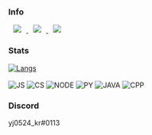 ### Info

<a href="https://www.youtube.com/channel/UCtJ6ba0sxKkml0W3Uc78dGg">
    <img 
        src="http://img.shields.io/badge/-Youtube-red?style=flat&logo=Youtube&link=https://www.youtube.com/channel/UCtJ6ba0sxKkml0W3Uc78dGg"
        style="height : auto; margin-left : 10px; margin-right : 10px;"/>
</a>
<a href="https://twitch.tv/yj0524_kr">
    <img 
        src="http://img.shields.io/badge/-Twitch-655ced?style=flat&logo=Twitch&link=https://twitch.tv/yj0524_kr"
        style="height : auto; margin-left : 10px; margin-right : 10px;"/>
</a>
<a href="https://gitlab.com/yj0524">
    <img 
        src="http://img.shields.io/badge/-Gitlab-orange?style=flat&logo=Gitlab&link=https://gitlab.com/yj0524"
        style="height : auto; margin-left : 10px; margin-right : 10px;"/>
</a>

### Stats
[![Langs](https://github-readme-stats.vercel.app/api/top-langs/?username=yj0524&layout=compact&hide=css,xml&theme=tokyonight)]()<br><br>
<img alt="JS" src="https://img.shields.io/badge/JavaScript-f7df1e?style=flat-square&logo=javascript&logoColor=white" />
<img alt="CS" src="https://img.shields.io/badge/C%23-23912?style=flat-square&logo=c%20sharp&logoColor=white" />
<img alt="NODE" src="https://img.shields.io/badge/Node.js-339933?style=flat-square&logo=node.js&logoColor=white" />
<img alt="PY" src="https://img.shields.io/badge/Python-3776ab?style=flat-square&logo=python&logoColor=white" />
<img alt="JAVA" src="https://img.shields.io/badge/Java-00758f?style=flat-square&logo=java&logoColor=white" />
<img alt="CPP" src="https://img.shields.io/badge/C++-00599C?style=flat-square&logo=c%2b%2b&logoColor=white" />

### Discord
yj0524_kr#0113

